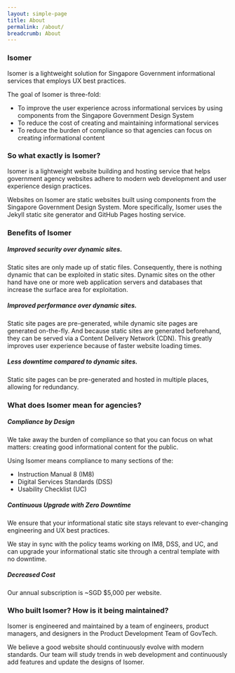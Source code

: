 ```yaml
---
layout: simple-page
title: About
permalink: /about/
breadcrumb: About
---
```


### **Isomer**

Isomer is a lightweight solution for Singapore Government informational services that employs UX best practices.

The goal of Isomer is three-fold:
* To improve the user experience across informational services by using components from the Singapore Government Design System
* To reduce the cost of creating and maintaining informational services
* To reduce the burden of compliance so that agencies can focus on creating informational content

### **So what exactly is Isomer?**
Isomer is a lightweight website building and hosting service that helps  government agency websites adhere to modern web development and user experience design practices.

Websites on Isomer are static websites built using components from the Singapore Government Design System. More specifically, Isomer uses the Jekyll static site generator and GitHub Pages hosting service.

### **Benefits of Isomer**

##### **Improved security over dynamic sites.**

Static sites are only made up of static files. Consequently, there is nothing dynamic that can be exploited in static sites. Dynamic sites on the other hand have one or more web application servers and databases that increase the surface area for exploitation. 

##### **Improved performance over dynamic sites.**

Static site pages are pre-generated, while dynamic site pages are generated on-the-fly. And because static sites are generated beforehand, they can be served via a Content Delivery Network (CDN). This greatly improves user experience because of faster website loading times.

##### **Less downtime compared to dynamic sites.**

Static site pages can be pre-generated and hosted in multiple places, allowing for redundancy. 

### **What does Isomer mean for agencies?**

##### **Compliance by Design**

We take away the burden of compliance so that you can focus on what matters: creating good informational content for the public.

Using Isomer means compliance to many sections of the:
* Instruction Manual 8 (IM8)
* Digital Services Standards (DSS) 
* Usability Checklist (UC)

##### **Continuous Upgrade with Zero Downtime**

We ensure that your informational static site stays relevant to ever-changing engineering and UX best practices.

We stay in sync with the policy teams working on IM8, DSS, and UC, and can upgrade your informational static site through a central template with no downtime.

##### **Decreased Cost**

Our annual subscription is ~SGD $5,000 per website.

### **Who built Isomer? How is it being maintained?**

Isomer is engineered and maintained by a team of engineers, product managers, and designers in the Product Development Team of GovTech.

We believe a good website should continuously evolve with modern standards. Our team will study trends in web development and continuously add features and update the designs of Isomer.
